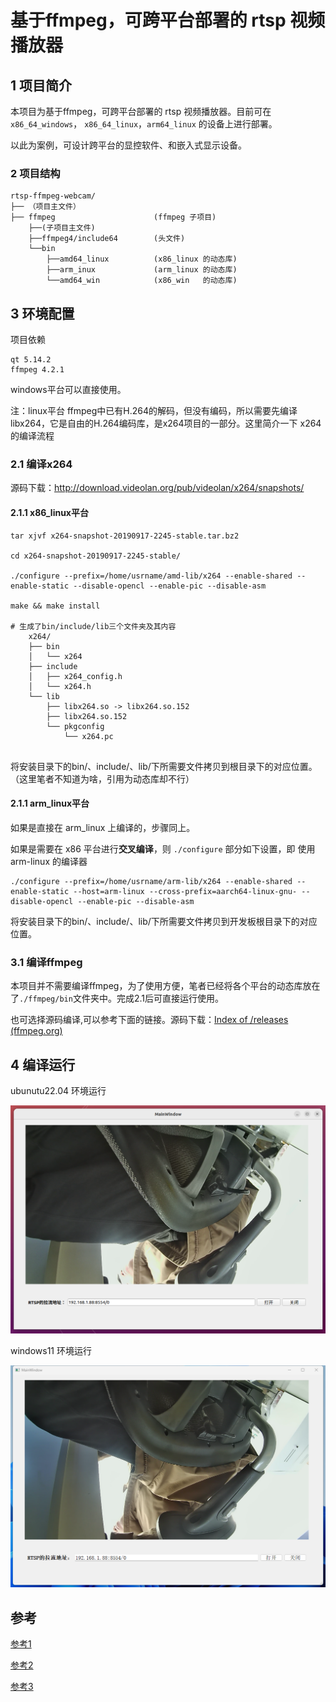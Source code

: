 # 基于ffmpeg，可跨平台部署的 rtsp 视频播放器

## 1 项目简介

本项目为基于ffmpeg，可跨平台部署的 rtsp 视频播放器。目前可在 `x86_64_windows`， `x86_64_linux`，`arm64_linux` 的设备上进行部署。

以此为案例，可设计跨平台的显控软件、和嵌入式显示设备。

### 2 项目结构

```
rtsp-ffmpeg-webcam/
├── （项目主文件）
├── ffmpeg    					(ffmpeg 子项目)
    ├──(子项目主文件)
    ├──ffmpeg4/include64        (头文件)
    └──bin      
	    ├──amd64_linux          (x86_linux 的动态库)
		├──arm_inux       		(arm_linux 的动态库)
		└──amd64_win            (x86_win   的动态库)
```

## 3 环境配置

项目依赖

```
qt 5.14.2
ffmpeg 4.2.1
```

windows平台可以直接使用。

注：linux平台 ffmpeg中已有H.264的解码，但没有编码，所以需要先编译libx264，它是自由的H.264编码库，是x264项目的一部分。这里简介一下 x264 的编译流程

### 2.1 编译x264

源码下载：http://download.videolan.org/pub/videolan/x264/snapshots/

#### 2.1.1 x86_linux平台

```shell
tar xjvf x264-snapshot-20190917-2245-stable.tar.bz2

cd x264-snapshot-20190917-2245-stable/

./configure --prefix=/home/usrname/amd-lib/x264 --enable-shared --enable-static --disable-opencl --enable-pic --disable-asm

make && make install

# 生成了bin/include/lib三个文件夹及其内容
	x264/
	├── bin
	│   └── x264
	├── include
	│   ├── x264_config.h
	│   └── x264.h
	└── lib
	    ├── libx264.so -> libx264.so.152
	    ├── libx264.so.152
	    └── pkgconfig
	        └── x264.pc
	        
```

将安装目录下的bin/、include/、lib/下所需要文件拷贝到根目录下的对应位置。（这里笔者不知道为啥，引用为动态库却不行）

#### 2.1.1 arm_linux平台

如果是直接在 arm_linux 上编译的，步骤同上。

如果是需要在 x86 平台进行**交叉编译**，则 `./configure` 部分如下设置，即 使用 arm-linux 的编译器

```shell
./configure --prefix=/home/usrname/arm-lib/x264 --enable-shared --enable-static --host=arm-linux --cross-prefix=aarch64-linux-gnu- --disable-opencl --enable-pic --disable-asm
```

将安装目录下的bin/、include/、lib/下所需要文件拷贝到开发板根目录下的对应位置。



### 3.1 编译ffmpeg

本项目并不需要编译ffmpeg，为了使用方便，笔者已经将各个平台的动态库放在了`./ffmpeg/bin`文件夹中。完成2.1后可直接运行使用。

也可选择源码编译,可以参考下面的链接。源码下载：[Index of /releases (ffmpeg.org)](https://ffmpeg.org/releases/)


## 4 编译运行

ubunutu22.04 环境运行

![screen](./doc/screen.png)

windows11 环境运行

![screen2](./doc/screen2.png)

## 参考
[参考1](https://zhuanlan.zhihu.com/p/147315845)

[参考2](https://blog.csdn.net/weixin_44498318/article/details/112987608)

[参考3](https://blog.csdn.net/qq_39436605/article/details/82850507)